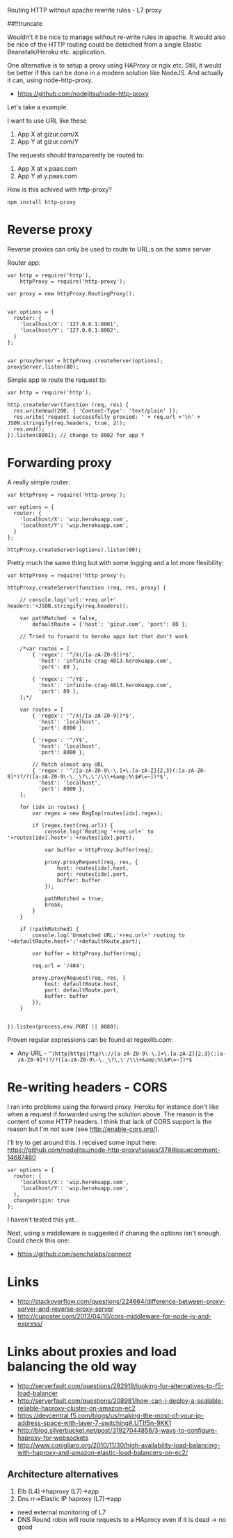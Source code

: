 Routing HTTP without apache rewrite rules - L7 proxy

[meta:author]: <> (Jonas Colmsjo)
[meta:title]: <> (Routing HTTP without apache rewrite rules)
[meta:date]: <> (2013-03-02)
[meta:nested:key]: <> (Metadata value)

##!!truncate


Wouldn't it be nice to manage without re-write rules in apache. It would also be nice of the HTTP routing could be detached from a single Elastic Beanstalk/Heroku etc. application.

One alternative is to setup a proxy using HAProxy or ngix etc. Still, it would be better if this can be done
in a modern solution like NodeJS. And actually it can, using node-http-proxy.

 * https://github.com/nodejitsu/node-http-proxy


Let's take a example.

I want to use URL like these

1. App X at gizur.com/X
1. App Y at gizur.com/Y

The requests should transparently be routed to:

1. App X at x.paas.com
1. App Y at y.paas.com 

How is this achived with http-proxy?


```
npm install http-proxy

```


# Reverse proxy

Reverse proxies can only be used to route to URL:s on the same server

Router app:

```
var http = require('http'),
    httpProxy = require('http-proxy');

var proxy = new httpProxy.RoutingProxy();


var options = {
  router: {
    'localhost/X': '127.0.0.1:8001',
    'localhost/Y': '127.0.0.1:8002',
  }
};


var proxyServer = httpProxy.createServer(options);
proxyServer.listen(80);
```

Simple app to route the request to:

```
var http = require('http');

http.createServer(function (req, res) {
  res.writeHead(200, { 'Content-Type': 'text/plain' });
  res.write('request successfully proxied: ' + req.url +'\n' + JSON.stringify(req.headers, true, 2));
  res.end();
}).listen(8001); // change to 8002 for app Y

```


# Forwarding proxy

A really simple router:

```
var httpProxy = require('http-proxy');

var options = {
  router: {
    'localhost/X': 'wip.herokuapp.com',
    'localhost/Y': 'wip.herokuapp.com',
  }
};

httpProxy.createServer(options).listen(80);
```

Pretty much the same thing but with some logging and a lot more flexibility:

```
var httpProxy = require('http-proxy');

httpProxy.createServer(function (req, res, proxy) {

    // console.log('url:'+req.url+' headers:'+JSON.stringify(req.headers));

    var pathMatched  = false,
        defaultRoute = {'host': 'gizur.com', 'port': 80 };

    // Tried to forward to heroku apps but that don't work

    /*var routes = [
        { 'regex': '^/X(/[a-zA-Z0-9])*$',
          'host': 'infinite-crag-4813.herokuapp.com', 
          'port': 80 },

        { 'regex': '^/Y$',  
          'host': 'infinite-crag-4813.herokuapp.com', 
          'port': 80 },
    ];*/

    var routes = [
        { 'regex': '^/X(/[a-zA-Z0-9])*$',
          'host': 'localhost', 
          'port': 8000 },

        { 'regex': '^/Y$',  
          'host': 'localhost', 
          'port': 8000 },

        // Match almost any URL
        { 'regex': '^/[a-zA-Z0-9\-\.]+\.[a-zA-Z]{2,3}(:[a-zA-Z0-9]*)?/?([a-zA-Z0-9\-\._\?\,\'/\\\+&amp;%\$#\=~])*$',  
          'host': 'localhost', 
          'port': 8000 },
    ];

    for (idx in routes) {
        var regex = new RegExp(routes[idx].regex);

        if (regex.test(req.url)) {
            console.log('Routing '+req.url+' to '+routes[idx].host+':'+routes[idx].port);

            var buffer = httpProxy.buffer(req);

            proxy.proxyRequest(req, res, {
                host: routes[idx].host,
                port: routes[idx].port,
                buffer: buffer
            });

            pathMatched = true;
            break;
        }
    }

    if (!pathMatched) {
        console.log('Unmatched URL:'+req.url+' routing to '+defaultRoute.host+':'+defaultRoute.port);

        var buffer = httpProxy.buffer(req);

        req.url = '/404';

        proxy.proxyRequest(req, res, {
            host: defaultRoute.host,
            port: defaultRoute.port,
            buffer: buffer
        });
    }


}).listen(process.env.PORT || 8080);

```


Proven regular expressions can be found at regexlib.com:

 * Any URL - `^(http|https|ftp)\://[a-zA-Z0-9\-\.]+\.[a-zA-Z]{2,3}(:[a-zA-Z0-9]*)?/?([a-zA-Z0-9\-\._\?\,\'/\\\+&amp;%\$#\=~])*$`


# Re-writing headers - CORS

I ran into problems using the forward proxy. Heroku for instance don't like when a request if forwarded
using the solution above. The reason is the content of some HTTP headers. I think that lack of CORS support 
is the reason but I'm not sure (see http://enable-cors.org/).

I'll try to get around this. I received some input here: https://github.com/nodejitsu/node-http-proxy/issues/378#issuecomment-14687480


```
var options = {
  router: {
    'localhost/X': 'wip.herokuapp.com',
    'localhost/Y': 'wip.herokuapp.com',
  },
  changeOrigin: true
};

```

I haven't tested this yet...


Next, using a middleware is suggested if chaning the options isn't enough. Could check this one:

 * https://github.com/senchalabs/connect



# Links

* http://stackoverflow.com/questions/224664/difference-between-proxy-server-and-reverse-proxy-server
* http://cuppster.com/2012/04/10/cors-middleware-for-node-js-and-express/


# Links about proxies and load balancing the old way

* http://serverfault.com/questions/282919/looking-for-alternatives-to-f5-load-balancer
* http://serverfault.com/questions/208981/how-can-i-deploy-a-scalable-reliable-haproxy-cluster-on-amazon-ec2
* https://devcentral.f5.com/blogs/us/making-the-most-of-your-ip-address-space-with-layer-7-switching#.UTIf5n-9KK1
* http://blog.silverbucket.net/post/31927044856/3-ways-to-configure-haproxy-for-websockets
* http://www.conigliaro.org/2010/11/30/high-availability-load-balancing-with-haproxy-and-amazon-elastic-load-balancers-on-ec2/


## Architecture alternatives

1. Elb (L4)->haproxy (L7)->app
1. Dns rr->Elastic IP haproxy (L7)->app
 * need external monitoring of L7
 * DNS Round robin will route requests to a HAprocy even if it is dead -> no good




